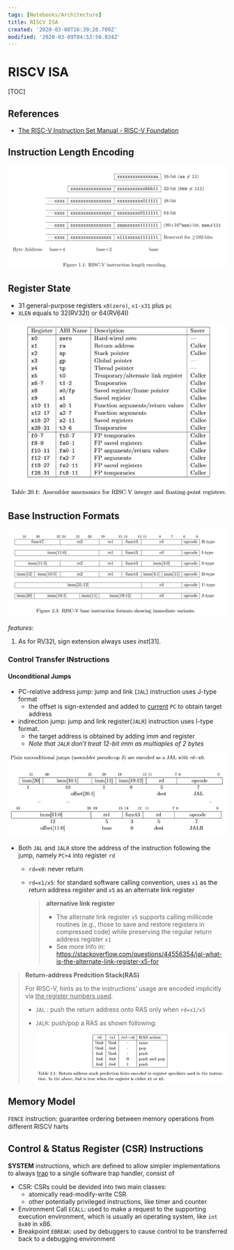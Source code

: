 ```yaml
---
tags: [Notebooks/Architecture]
title: RISCV ISA
created: '2020-03-08T16:39:20.709Z'
modified: '2020-03-09T04:53:50.834Z'
---
```


# RISCV ISA

[TOC]

## References

- [The RISC-V Instruction Set Manual - RISC-V Foundation](https://content.riscv.org/wp-content/uploads/2017/05/riscv-spec-v2.2.pdf)

## Instruction Length Encoding

 <img src="./RISCV ISA.assets/image-20200309125427064.png" alt="image-20200309125427064" /> 

## Register State

- 31 general-purpose registers `x0(zero)`, `x1-x31` plus `pc`
- `XLEN` equals to 32(RV32I) or 64(RV64I)

<img src="./RISCV ISA.assets/image-20200309125618598.png" alt="image-20200309125618598" style="zoom:67%;" />

## Base Instruction Formats

 <img src="./RISCV ISA.assets/image-20200309125810314.png" alt="image-20200309125810314" /> 

*features*:

1. As for RV32I, sign extension always uses $inst[31]$.

### Control Transfer INstructions

#### Unconditional Jumps

- PC-relative address jump: jump and link (`JAL`) instruction uses J-type format
  - the offset is sign-extended and added to <u>current</u> `PC` to obtain target address
- indirection jump: jump and link register(`JALR`) instruction uses I-type format. 
  - the target address is obtained by adding imm and register
  - *Note that `JALR` don’t treat 12-bit imm as multiaples of 2 bytes*

 <img src="./RISCV ISA.assets/image-20200309132628639.png" alt=" image-20200309132628639" /> 

 <img src="./RISCV ISA.assets/image-20200309133308578.png" alt="image-20200309133308578" /> 

- Both `JAL` and `JALR` store the address of the instruction following the jump, namely `PC+4` into register `rd`

  - `rd=x0`: never return

  - `rd=x1/x5`: for standard software calling convention, uses `x1` as the return address register and `x5` as an alternate link register

    > **alternative link register**
    >
    > - The alternate link register `x5` supports calling millicode routines (e.g., those to save and restore registers in compressed code) while preserving the regular return address register `x1`
    > - See more Info in: https://stackoverflow.com/questions/44556354/jal-what-is-the-alternate-link-register-x5-for

> **Return-address Predcition Stack(RAS)**
>
> For RISC-V, hints as to the instructions’ usage are encoded implicitly via <u>the register numbers used</u>.
>
> - `JAL` : push the return address onto RAS only when `rd=x1/x5`
>
> - `JALR`: push/pop a RAS as shown following:
>
>    <img src="./RISCV ISA.assets/image-20200309134453544.png" alt="image-20200309134453544" /> 

## Memory Model

`FENCE` instruction: guarantee ordering between memory operations from diﬀerent RISCV harts

## Control & Status Register (CSR) Instructions

**SYSTEM** instructions, which are defined to allow simpler implementations to always <u>trap</u> to a single software trap handler, consist of

- CSR: CSRs could be devided into two main classes:
  - atomically read-modify-write CSR
  - other potentially privileged instructions, like timer and counter
- Environment Call `ECALL`:  used to make a request to the supporting execution environment, which is usually an operating system, like `int 0x80` in x86.
- Breakpoint `EBREAK`: used by debuggers to cause control to be transferred back to a debugging environment
